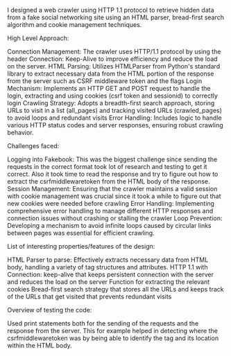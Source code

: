 I designed a web crawler using HTTP 1.1 protocol to retrieve hidden data from a fake social networking site using an
HTML parser, bread-first search algorithm and cookie management techniques.

High Level Approach:

Connection Management: The crawler uses HTTP/1.1 protocol by using the header Connection: Keep-Alive to improve efficiency and reduce the load on the server.
HTML Parsing: Utilizes HTMLParser from Python's standard library to extract necessary data from the HTML portion of the response from the server such as CSRF middleware token and the flags
Login Mechanism: Implements an HTTP GET and POST request to handle the login, extracting and using cookies (csrf token and sessionid) to correctly login
Crawling Strategy: Adopts a breadth-first search approach, storing URLs to visit in a list (all_pages) and tracking visited URLs (crawled_pages) to avoid loops and redundant visits
Error Handling: Includes logic to handle various HTTP status codes and server responses, ensuring robust crawling behavior.

Challenges faced:

Logging into Fakebook: This was the biggest challenge since sending the requests in the correct format took lot of research and testing to get it correct. Also it took time to read the response and try to figure out how to extract the csrfmiddlewaretoken from the HTML body of the response.
Session Management: Ensuring that the crawler maintains a valid session with cookie management was crucial since it took a while to figure out that new cookies were needed before crawling
Error Handling: Implementing comprehensive error handling to manage different HTTP responses and connection issues without crashing or stalling the crawler
Loop Prevention: Developing a mechanism to avoid infinite loops caused by circular links between pages was essential for efficient crawling.

List of interesting properties/features of the design:

HTML Parser to parse: Effectively extracts necessary data from HTML body, handling a variety of tag structures and attributes.
HTTP 1.1 with Connection: keep-alive that keeps persistent connection with the server and reduces the load on the server
Function for extracting the relevant cookies
Bread-first search strategy that stores all the URLs and keeps track of the URLs that get visited that prevents redundant visits


Overview of testing the code:

Used print statements both for the sending of the requests and the response from the server. This for example helped in detecting where the csrfmiddlewaretoken was by being able to identify the tag and its location within the HTML body.
